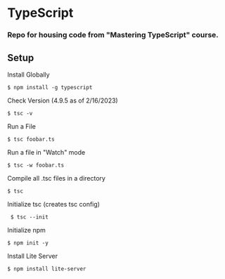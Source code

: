 # TypeScript
### Repo for housing code from "Mastering TypeScript" course.

## Setup
Install Globally

``` $ npm install -g typescript ```

Check Version (4.9.5 as of 2/16/2023)

``` $ tsc -v ```

Run a File

``` $ tsc foobar.ts ```

Run a file in "Watch" mode

``` $ tsc -w foobar.ts ```

Compile all .tsc files in a directory

``` $ tsc ```

Initialize tsc (creates tsc config)

``` $ tsc --init```

Initialize npm

``` $ npm init -y ```

Install Lite Server

``` $ npm install lite-server ```